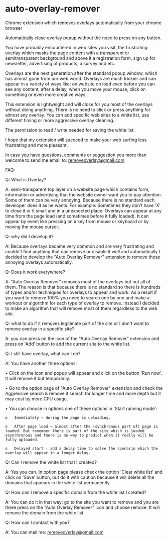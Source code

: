 # auto-overlay-remover
Chrome extension which removes overlays automatically from your chrome browser


Automatically close overlay popup without the need to press on any button.

You have probably encountered in web sites you visit, the frustrating overlay which masks the page content with a transparent or semitransparent background and above it a registration form, sign up for newsletter, advertising of products, a survey and etc. 

Overlays are the next generation after the standard popup window, which has almost gone from our web world. Overlays are much trickier and can appear in a variety of ways like: on website on load even before you can see any content, after a delay, when you move your mouse, click on something or even more creative ways.

This extension is lightweight and will close for you most of the overlays without doing anything. There is no need to click or press anything for almost any overlay. You can add specific web sites to a white list, use different timing or more aggressive overlay cleaning.

The permission to read / write needed for saving the white list.

I hope that my extension will succeed to make your web surfing less frustrating and more pleasant.

In case you have questions, comments or suggestion you more than welcome to send me email to: removeoverlay@gmail.com




FAQ:

Q: What is Overlay?

A: semi-transparent top layer on a website page which contains form, information or advertising that the website owner want you to pay attention. Some of them can be very annoying. Because there is no standard each developer does it as he wants. For example: Sometimes they don’t have 'X' to close it or it small and in a unexpected place. Overlays can appear at any time from the page load (and sometimes before it fully loaded). It can appear by event like pressing on a key from mouse or keyboard or by moving the mouse cursor.

Q: why did I develop it?

A: Because overlays became very common and are very frustrating and couldn't find anything that can remove or disable it well and automatically I decided to develop the "Auto Overlay Remover" extension to remove those annoying overlays automatically.

Q: Does it work everywhere?

A: "Auto Overlay Remover" removes most of the overlays but not all of them. The reason is that because there is no standard so there is hundreds of types and/or techniques for overlays to appear and work. As a result if you want to remove 100% you need to search one by one and make a workout or algorithm for each type of overlay to remove. Instead I decided to make an algorithm that will remove most of them regardless to the web site.

Q: what to do if it removes legitimate part of the site or I don't want to remove overlay in a specific site?

A: you can press on the icon of the "Auto Overlay Remover" extension and press on 'Add' button to add the current site to the white list.

Q: I still have overlay, what can I do?

A: You have another three options:

  •	Click on the icon and popup will appear and click on the button 'Run now'. It will remove it but temporarily.

  •	Go to the option page of "Auto Overlay Remover" extension and check the Aggressive search & remove it search for longer time and more depth but it may cost by more CPU usage.

  •	You can choose in options one of these options in 'Start running mode': 
  
    o	Immediately – during the page is uploading.
    
    o	After page load – almost after the (synchronous part of) page is loaded. But remember there is part of the site which is loaded asynchronous and there is no way to predict when it really will be fully uploaded.
    
    o	Delayed start - add a delay time to solve the scenario which the overlay will appear in a longer delay.
    
Q: Can I remove the white list that I created?

A: Yes you can.  In option page please check the option 'Clear white list' and click on 'Save' button, but do it with caution because it will delete all the domains that appears in the white list permanently.

Q: How can I remove a specific domain from the white list I created?

A: You can do it in that way: go to the site you want to remove and you are there press on the "Auto Overlay Remover" icon and choose remove. It will remove the domain from the white list.

Q: How can I contact with you?

A: You can mail me: removeoverlay@gmail.com

